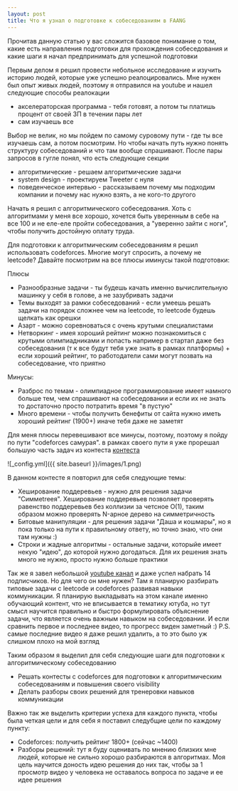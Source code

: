 ```yaml
---
layout: post
title: Что я узнал о подготовке к собеседованиям в FAANG
---
```


Прочитав данную статью у вас сложится базовое понимание о том, какие есть направления подготовки для прохождения собеседования и какие шаги я начал предпринимать для успешной подготовки

Первым делом я решил провести небольное исследование и изучить историю людей, которые уже успешно реалоцировались. Мне нужен был опыт живых людей, поэтому я отправился на youtube и нашел следующие способы реалокации

* акселераторская программа - тебя готовят, а потом ты платишь процент от своей ЗП в течении пары лет
* сам изучаешь все

Выбор не велик, но мы пойдем по самому суровому пути - где ты все изучаешь сам, а потом посмотрим. Но чтобы начать путь нужно понять структуру собеседований и что там вообще спрашивают. После пары запросов в гугле понял, что есть следующие секции
* алгоритмические - решаем алгоритмические задачи
* system design - проектируем Tweeter с нуля
* поведенческое интервью - рассказываем почему мы подходим компании и почему нас нужно взять, а не кого-то другого

Начать я решил с алгоритмического собеседования. Хоть с алгоритмами у меня все хорошо, хочется быть уверенным в себе на все 100 и не еле-еле пройти собеседования, а "уверенно зайти с ноги", чтобы получить достойную оплату труда.

Для подготовки к алгоритмическим собеседованиям я решил использовать codeforces. Многие могут спросить, а почему не leetcode? Давайте посмотрим на все плюсы иминусы такой подготовки:

Плюсы
* Разнообразные задачи - ты будешь качать именно вычислительную машинку у себя в голове, а не зазубривать задачи
* Темы выходят за рамки собеседований - если умеешь решать задачи на порядок сложнее чем на leetcode, то leetcode будешь щелкать как орешки
* Азарт - можно соревноваться с очень крутыми специалистами
* Нетворкинг - имея хороший рейтинг можно познакомиться с крутыми олимпиадниками и попасть например в стартап даже без собеседования (т к все будут тебя уже знать в рамках платформы) + если хороший рейтинг, то работодатели сами могут позвать на собеседование, что приятно

Минусы:
* Разброс по темам - олимпиадное программирование имеет намного больше тем, чем спрашивают на собеседовании и если их не знать то достаточно просто потратить время "в пустую"
* Много времени - чтобы получить бенефиты от сайта нужно иметь хороший рейтинг (1900+) иначе тебя даже не заметят

Для меня плюсы перевешивают все минусы, поэтому, поэтому я пойду по пути "codeforces самурая". в рамках своего пути я уже прорешал большую часть задач из контеста [контеста](https://codeforces.com/contest/1800)

![_config.yml]({{ site.baseurl }}/images/1.png)

В данном контесте я повторил для себя следующие темы:
* Хеширование поддеревьев - нужно для решения задачи "Симмеtreeя". Хеширование поддеревьев позволяет проверять равенство поддеревьев без коллизии за четсное O(1), таким образом можно проверять N-арное дерево на симметричность
* Битовые манипуляции - для решения задачи "Даша и кошмары", но я пока только на пути к правильному ответу, но точно знаю, что они там нужны :)
* Строки и жадные алгоритмы - остальные задачи, которыйе имеет некую "идею", до которой нужно догодаться. Для их решения знать много не нужно, просто нужно больше практики

Так же я завел небольшой [youtube канал](https://www.youtube.com/@ALGOcom/videos) и даже успел набрать 14 подписчиков. Но для чего он мне нужен? Там я планирую разбирать типовые задачи с leetcode и codeforces развивая навыки коммуникации. Я планирую выкладывать на этом канале именно обучающий контент, что не вписывается в тематику ютуба, но тут смысл научится правильно и быстро формулировать объяснение задачи, что является очень важным навыком на собеседовании. И если сравнить первое и последнее видео, то прогресс виден заметный :) P.S. самые последние видео я даже решил удалить, а то это было уж слишком плохо на мой взгляд

Таким образом я выделил для себя следующие шаги для подготовки к алгоритмическому собеседованию
* Решать контесты с codeforces для подготовки к алгоритмическим собеседованиям и повышения своего visibility
* Делать разборы своих решений для тренеровки навыков коммуникации

Важно так же выделить критерии успеха для каждого пункта, чтобы была четкая цели и для себя я поставил следубщие цели по каждому пункту:
* Сodeforces: получить рейтинг 1800+ (сейчас ~1400)
* Разборы решений: тут я буду оценивать по мнению близких мне людей, которые не сильно хорошо разбираются в алгоритмах. Моя цель научится доность идею решения до них так, чтобы за 1 просмотр видео у человека не оставалось вопроса по задаче и ее идее решения
